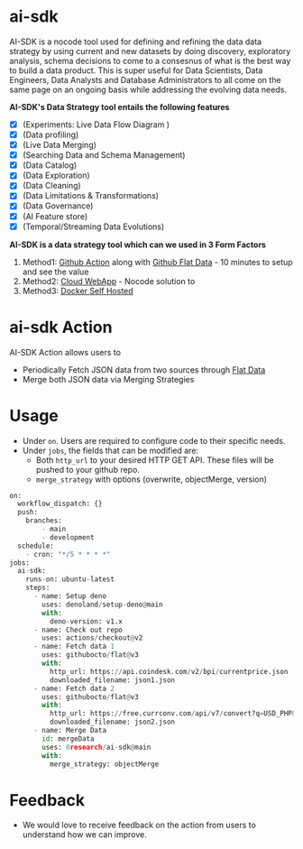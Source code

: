 # ai-sdk
AI-SDK is a nocode tool used for defining and refining the data data strategy by using current and new datasets by doing discovery, exploratory analysis, schema decisions to come to a consesnus of what is the best way to build a data product. This is super useful for Data Scientists, Data Engineers, Data Analysts and Database Administrators to all come on the same page on an ongoing basis while addressing the evolving data needs.

**AI-SDK's Data Strategy tool entails the following features**
- [x] (Experiments: Live Data Flow Diagram )
- [x] (Data profiling)
- [x] (Live Data Merging)
- [x] (Searching Data and Schema Management)
- [x] (Data Catalog)
- [x] (Data Exploration)
- [x] (Data Cleaning)
- [x] (Data Limitations & Transformations)
- [x] (Data Governance)
- [x] (AI Feature store)
- [x] (Temporal/Streaming Data Evolutions)

**AI-SDK is a data strategy tool which can we used in 3 Form Factors**
1. Method1: [Github Action](https://github.com/marketplace/actions/ai-sdk-action) along with [Github Flat Data](https://github.com/githubocto/flat) - 10 minutes to setup and see the value
2. Method2: [Cloud WebApp](http://app.0research.com) - Nocode solution to 
3. Method3: [Docker Self Hosted ](https://hub.docker.com/repository/docker/0research/ai-sdk)

# ai-sdk Action
AI-SDK Action allows users to 
* Periodically Fetch JSON data from two sources through [Flat Data](https://github.com/githubocto/flat)
* Merge both JSON data via Merging Strategies 

# Usage
* Under ```on```. Users are required to configure code to their specific needs.
* Under ```jobs```, the fields that can be modified are:
  * Both ```http_url``` to your desired HTTP GET API. These files will be pushed to your github repo.
  * ```merge_strategy``` with options (overwrite, objectMerge, version)

```python
on:
  workflow_dispatch: {}
  push:
    branches:
        - main
        - development
  schedule:
    - cron: "*/5 * * * *"
jobs:
  ai-sdk:
    runs-on: ubuntu-latest
    steps:
      - name: Setup deno
        uses: denoland/setup-deno@main
        with:
          deno-version: v1.x
      - name: Check out repo
        uses: actions/checkout@v2
      - name: Fetch data 1
        uses: githubocto/flat@v3
        with:
          http_url: https://api.coindesk.com/v2/bpi/currentprice.json
          downloaded_filename: json1.json
      - name: Fetch data 2
        uses: githubocto/flat@v3
        with:
          http_url: https://free.currconv.com/api/v7/convert?q=USD_PHP&compact=ultra&apiKey=4709550d97d6056b11e5
          downloaded_filename: json2.json
      - name: Merge Data
        id: mergeData
        uses: 0research/ai-sdk@main
        with:
          merge_strategy: objectMerge   
```


# Feedback
* We would love to receive feedback on the action from users to understand how we can improve.


<!-- Features to be implemented / to be implemented
- [x] (for checked checkbox)
- [ ] (for unchecked checkbox)
- [ ] (for unchecked checkbox)
- [ ] (for unchecked checkbox)
- [ ] (for unchecked checkbox)
- [ ] (for unchecked checkbox) -->